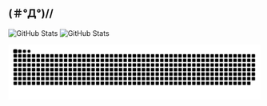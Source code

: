 ## (＃°Д°)//

![GitHub Stats](https://github-readme-stats.vercel.app/api?username=eitaaaaar&theme=tokyonight&show_icons=true&hide_border=true&count_private=true)
![GitHub Stats](https://github-readme-stats.vercel.app/api/top-langs/?username=eitaaaaar&theme=tokyonight&show_icons=true&hide_border=true&layout=compact)

![Snake](https://raw.githubusercontent.com/eitaaaaar/eitaaaaar/output/github-contribution-grid-snake-dark.svg)
